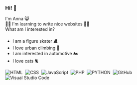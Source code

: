 ### Hi! 👋
I'm Anna 😸
</br>
👩‍🎓 I'm learning to write nice websites 👩‍💻
</br>
What am I interested in?
<ul>
<li> I am a figure skater ⛸</li>
<li> I love urban climbing 🗼</li>
<li> I am interested in automotive 🏍</li>
<li> I love cats 🐈</li>
</ul>

![HTML](https://img.shields.io/badge/HTML5-E34F26.svg?style=for-the-badge&logo=HTML5&logoColor=white)&nbsp;
![CSS](https://img.shields.io/badge/CSS3-1572B6.svg?style=for-the-badge&logo=CSS3&logoColor=white)&nbsp;
![JavaScript](https://img.shields.io/badge/JavaScript-F7DF1E.svg?style=for-the-badge&logo=JavaScript&logoColor=black)&nbsp;
![PHP](https://img.shields.io/badge/PHP-19263A.svg?style=for-the-badge&logo=PHP&logoColor=white)&nbsp;
![PYTHON](https://img.shields.io/badge/Python-royalblue.svg?style=for-the-badge&logo=Python&logoColor=white)&nbsp;
![GitHub](https://img.shields.io/badge/GitHub-181717.svg?style=for-the-badge&logo=GitHub&logoColor=white)&nbsp;
![Visual Studio Code](https://img.shields.io/badge/Visual%20Studio%20Code-007ACC.svg?style=for-the-badge&logo=Visual-Studio-Code&logoColor=white)&nbsp;
